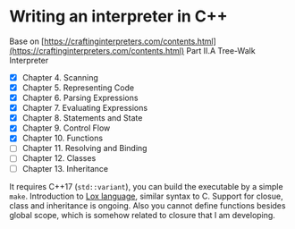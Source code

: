 # Writing an interpreter in C++
Base on [https://craftinginterpreters.com/contents.html](https://craftinginterpreters.com/contents.html) Part II.A Tree-Walk Interpreter
- [x]  Chapter 4. Scanning
- [x]  Chapter 5. Representing Code
- [x]  Chapter 6. Parsing Expressions
- [x]  Chapter 7. Evaluating Expressions
- [x]  Chapter 8. Statements and State
- [x]  Chapter 9. Control Flow
- [x]  Chapter 10. Functions
- [ ]  Chapter 11. Resolving and Binding
- [ ]  Chapter 12. Classes
- [ ]  Chapter 13. Inheritance

It requires C++17 (`std::variant`), you can build the executable by a simple `make`. Introduction to [Lox language](https://craftinginterpreters.com/the-lox-language.html#functions), similar syntax to C. Support for closue, class and inheritance is ongoing. Also you cannot define functions besides global scope, which is somehow related to closure that I am developing.
